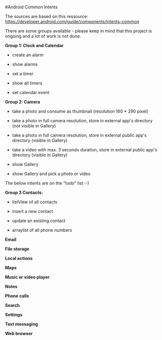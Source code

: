 #Android Common Intents

The sources are based on this ressource: https://developer.android.com/guide/components/intents-common

There are some groups available - please keep in mind that this project is ongoing and a lot of work is not done.

**Group 1: Clock and Calendar**

- create an alarm

- show alarms

- set a timer

- show all timers

- set calendar event

**Group 2: Camera**

- take a photo and consume as thumbnail (resolution 160 * 290 pixel)

- take a photo in full camera resolution, store in external app's directory (not visible in Gallery)

- take a photo in full camera resolution, store in external public app's directory (visible in Gallery)
  
- take a video with max. 3 seconds duration, store in external public app's directory (visible in Gallery)

- show Gallery

- show Gallery and pick a photo or video

The below intents are on the "todo" list :-)

**Group 3 Contacts:**

- listView of all contacts

- insert a new contact

- update an existing contact

- arraylist of all phone numbers

**Email**

**File storage**

**Local actions**

**Maps**

**Music or video player**

**Notes**

**Phone calls**

**Search**

**Settings**

**Text messaging**

**Web browser**
